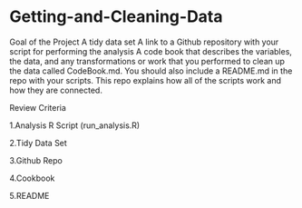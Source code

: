 # Getting-and-Cleaning-Data
Goal of the Project
A tidy data set
A link to a Github repository with your script for performing the analysis
A code book that describes the variables, the data, and any transformations or work that you performed to clean up the data called CodeBook.md. You should also include a README.md in the repo with your scripts. This repo explains how all of the scripts work and how they are connected.

Review Criteria

1.Analysis R Script	(run_analysis.R)	

2.Tidy Data Set	

3.Github Repo	

4.Cookbook		

5.README	
